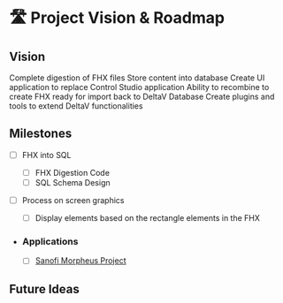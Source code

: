 # 🛣️ Project Vision & Roadmap

## Vision

Complete digestion of FHX files
Store content into database
Create UI application to replace Control Studio application
Ability to recombine to create FHX ready for import back to DeltaV Database
Create plugins and tools to extend DeltaV functionalities

## Milestones

-   [ ] FHX into SQL
    -   [ ] FHX Digestion Code
    -   [ ] SQL Schema Design
-   [ ] Process on screen graphics

    -   [ ] Display elements based on the rectangle elements in the FHX

-   ### Applications

    -   [ ] [Sanofi Morpheus Project](./milestones/morpheus.md)

## Future Ideas
